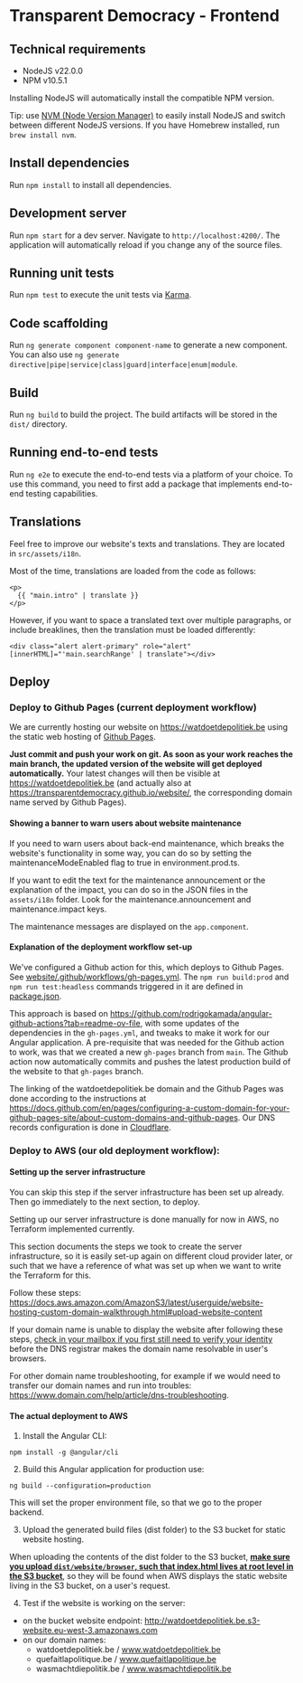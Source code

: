 # Transparent Democracy - Frontend


## Technical requirements
- NodeJS v22.0.0
- NPM v10.5.1

Installing NodeJS will automatically install the compatible NPM version.

Tip: use [NVM (Node Version Manager)](https://github.com/nvm-sh/nvm) to easily install NodeJS and switch between different NodeJS versions.
If you have Homebrew installed, run `brew install nvm`.

## Install dependencies

Run `npm install` to install all dependencies.

## Development server

Run `npm start` for a dev server. Navigate to `http://localhost:4200/`. The application will automatically reload if you change any of the source files.

## Running unit tests

Run `npm test` to execute the unit tests via [Karma](https://karma-runner.github.io).

## Code scaffolding

Run `ng generate component component-name` to generate a new component. You can also use `ng generate directive|pipe|service|class|guard|interface|enum|module`.

## Build

Run `ng build` to build the project. The build artifacts will be stored in the `dist/` directory.

## Running end-to-end tests

Run `ng e2e` to execute the end-to-end tests via a platform of your choice. To use this command, you need to first add a package that implements end-to-end testing capabilities.

## Translations

Feel free to improve our website's texts and translations.
They are located in `src/assets/i18n`.

Most of the time, translations are loaded from the code as follows:

```
<p>
  {{ "main.intro" | translate }}
</p>
```

However, if you want to space a translated text over multiple paragraphs, or include breaklines, then the translation must be loaded differently:

```
<div class="alert alert-primary" role="alert" [innerHTML]="'main.searchRange' | translate"></div>
```

## Deploy

### Deploy to Github Pages (current deployment workflow)

We are currently hosting our website on https://watdoetdepolitiek.be using the static web hosting of [Github Pages](https://docs.github.com/en/pages/quickstart).

**Just commit and push your work on git. As soon as your work reaches the main branch, the updated version of the website will get deployed automatically.**
Your latest changes will then be visible at https://watdoetdepolitiek.be (and actually also at https://transparentdemocracy.github.io/website/, the corresponding domain name served by Github Pages).

#### Showing a banner to warn users about website maintenance

If you need to warn users about back-end maintenance, which breaks the website's functionality in some way, you can do so by setting the maintenanceModeEnabled flag to true in environment.prod.ts.

If you want to edit the text for the maintenance announcement or the explanation of the impact, you can do so in the JSON files in the `assets/i18n` folder. Look for the maintenance.announcement and maintenance.impact keys.

The maintenance messages are displayed on the `app.component`.

#### Explanation of the deployment workflow set-up

We've configured a Github action for this, which deploys to Github Pages. See [website/.github/workflows/gh-pages.yml](https://github.com/transparentdemocracy/website/blob/main/.github/workflows/gh-pages.yml).
The `npm run build:prod` and `npm run test:headless` commands triggered in it are defined in [package.json](https://github.com/transparentdemocracy/website/blob/main/package.json).

This approach is based on https://github.com/rodrigokamada/angular-github-actions?tab=readme-ov-file, with some updates of the dependencies in the `gh-pages.yml`, and tweaks to make it work for our Angular application.
A pre-requisite that was needed for the Github action to work, was that we created a new `gh-pages` branch from `main`.
The Github action now automatically commits and pushes the latest production build of the website to that `gh-pages` branch.

The linking of the watdoetdepolitiek.be domain and the Github Pages was done according to the instructions at https://docs.github.com/en/pages/configuring-a-custom-domain-for-your-github-pages-site/about-custom-domains-and-github-pages.
Our DNS records configuration is done in [Cloudflare](https://dash.cloudflare.com).

### Deploy to AWS (our old deployment workflow):

#### Setting up the server infrastructure

You can skip this step if the server infrastructure has been set up already. Then go immediately to the next section, to deploy.

Setting up our server infrastructure is done manually for now in AWS, no Terraform implemented currently.

This section documents the steps we took to create the server infrastructure, so it is easily set-up again on different cloud provider later, or such that we have a reference of what was set up when we want to write the Terraform for this.

Follow these steps: https://docs.aws.amazon.com/AmazonS3/latest/userguide/website-hosting-custom-domain-walkthrough.html#upload-website-content

If your domain name is unable to display the website after following these steps, [check in your mailbox if you first still need to verify your identity](https://stackoverflow.com/a/78563547/5433896) before the DNS registrar makes the domain name resolvable in user's browsers.

For other domain name troubleshooting, for example if we would need to transfer our domain names and run into troubles: https://www.domain.com/help/article/dns-troubleshooting.

#### The actual deployment to AWS

1. Install the Angular CLI: 

```shell
npm install -g @angular/cli
```

2. Build this Angular application for production use:

```shell
ng build --configuration=production
```
This will set the proper environment file, so that we go to the proper backend.

3. Upload the generated build files (dist folder) to the S3 bucket for static website hosting.

When uploading the contents of the dist folder to the S3 bucket, **[make sure you upload `dist/website/browser`, such that index.html lives at root level in the S3 bucket](https://stackoverflow.com/a/78563272/5433896)**, so they will be found when AWS displays the static website living in the S3 bucket, on a user's request.

4. Test if the website is working on the server:
- on the bucket website endpoint: http://watdoetdepolitiek.be.s3-website.eu-west-3.amazonaws.com
- on our domain names: 
  * watdoetdepolitiek.be / www.watdoetdepolitiek.be
  * quefaitlapolitique.be / www.quefaitlapolitique.be
  * wasmachtdiepolitik.be / www.wasmachtdiepolitik.be
